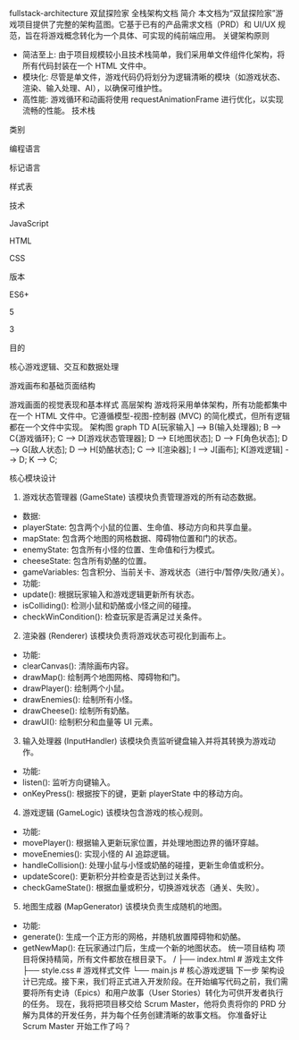 fullstack-architecture
双鼠探险家 全栈架构文档
简介
本文档为“双鼠探险家”游戏项目提供了完整的架构蓝图。它基于已有的产品需求文档（PRD）和 UI/UX 规范，旨在将游戏概念转化为一个具体、可实现的纯前端应用。
关键架构原则
- 简洁至上: 由于项目规模较小且技术栈简单，我们采用单文件组件化架构，将所有代码封装在一个 HTML 文件中。
- 模块化: 尽管是单文件，游戏代码仍将划分为逻辑清晰的模块（如游戏状态、渲染、输入处理、AI），以确保可维护性。
- 高性能: 游戏循环和动画将使用 requestAnimationFrame 进行优化，以实现流畅的性能。
技术栈



类别

编程语言

标记语言

样式表


技术

JavaScript

HTML

CSS


版本

ES6+

5

3


目的

核心游戏逻辑、交互和数据处理

游戏画布和基础页面结构

游戏画面的视觉表现和基本样式
高层架构
游戏将采用单体架构，所有功能都集中在一个 HTML 文件中。它遵循模型-视图-控制器 (MVC) 的简化模式，但所有逻辑都在一个文件中实现。
架构图
graph TD
    A[玩家输入] --> B(输入处理器);
    B --> C{游戏循环};
    C --> D[游戏状态管理器];
    D --> E[地图状态];
    D --> F[角色状态];
    D --> G[敌人状态];
    D --> H[奶酪状态];
    C --> I[渲染器];
    I --> J[画布];
    K[游戏逻辑] --> D;
    K --> C;

核心模块设计
1. 游戏状态管理器 (GameState)
该模块负责管理游戏的所有动态数据。
- 数据:
- playerState: 包含两个小鼠的位置、生命值、移动方向和共享血量。
- mapState: 包含两个地图的网格数据、障碍物位置和门的状态。
- enemyState: 包含所有小怪的位置、生命值和行为模式。
- cheeseState: 包含所有奶酪的位置。
- gameVariables: 包含积分、当前关卡、游戏状态（进行中/暂停/失败/通关）。
- 功能:
- update(): 根据玩家输入和游戏逻辑更新所有状态。
- isColliding(): 检测小鼠和奶酪或小怪之间的碰撞。
- checkWinCondition(): 检查玩家是否满足过关条件。
2. 渲染器 (Renderer)
该模块负责将游戏状态可视化到画布上。
- 功能:
- clearCanvas(): 清除画布内容。
- drawMap(): 绘制两个地图网格、障碍物和门。
- drawPlayer(): 绘制两个小鼠。
- drawEnemies(): 绘制所有小怪。
- drawCheese(): 绘制所有奶酪。
- drawUI(): 绘制积分和血量等 UI 元素。
3. 输入处理器 (InputHandler)
该模块负责监听键盘输入并将其转换为游戏动作。
- 功能:
- listen(): 监听方向键输入。
- onKeyPress(): 根据按下的键，更新 playerState 中的移动方向。
4. 游戏逻辑 (GameLogic)
该模块包含游戏的核心规则。
- 功能:
- movePlayer(): 根据输入更新玩家位置，并处理地图边界的循环穿越。
- moveEnemies(): 实现小怪的 AI 追踪逻辑。
- handleCollision(): 处理小鼠与小怪或奶酪的碰撞，更新生命值或积分。
- updateScore(): 更新积分并检查是否达到过关条件。
- checkGameState(): 根据血量或积分，切换游戏状态（通关、失败）。
5. 地图生成器 (MapGenerator)
该模块负责生成随机的地图。
- 功能:
- generate(): 生成一个正方形的网格，并随机放置障碍物和奶酪。
- getNewMap(): 在玩家通过门后，生成一个新的地图状态。
统一项目结构
项目将保持精简，所有文件都放在根目录下。
/
├── index.html     # 游戏主文件
├── style.css      # 游戏样式文件
└── main.js        # 核心游戏逻辑
下一步
架构设计已完成。接下来，我们将正式进入开发阶段。在开始编写代码之前，我们需要将所有史诗（Epics）和用户故事（User Stories）转化为可供开发者执行的任务。
现在，我将把项目移交给 Scrum Master，他将负责将你的 PRD 分解为具体的开发任务，并为每个任务创建清晰的故事文档。
你准备好让 Scrum Master 开始工作了吗？

